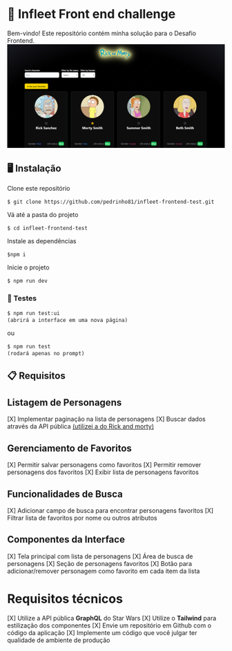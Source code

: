 # 🚀 Infleet Front end challenge

Bem-vindo! Este repositório contém minha solução para o Desafio Frontend.
![Protótipo](/public/screenshot.png)

## 🖥️ Instalação  

 Clone este repositório

    $ git clone https://github.com/pedrinho81/infleet-frontend-test.git

  Vá até a pasta do projeto

    $ cd infleet-frontend-test

  Instale as dependências

    $npm i

   Inicie o projeto

    $ npm run dev

### 🧪 Testes 
    $ npm run test:ui 
    (abrirá a interface em uma nova página)
  ou
  
    $ npm run test 
    (rodará apenas no prompt)

## 📋 Requisitos 


## Listagem de Personagens

[X] Implementar paginação na lista de personagens
[X] Buscar dados através da API pública [  (utilizei a do Rick and morty)](https://rickandmortyapi.com/graphql)


## Gerenciamento de Favoritos

[X] Permitir salvar personagens como favoritos
[X] Permitir remover personagens dos favoritos
[X] Exibir lista de personagens favoritos


## Funcionalidades de Busca

[X] Adicionar campo de busca para encontrar personagens favoritos
[X] Filtrar lista de favoritos por nome ou outros atributos


## Componentes da Interface

[X] Tela principal com lista de personagens
[X] Área de busca de personagens
[X] Seção de personagens favoritos
[X] Botão para adicionar/remover personagem como favorito em cada item da lista

# Requisitos técnicos

[X] Utilize a API pública **GraphQL** do Star Wars
[X] Utilize o **Tailwind** para estilização dos componentes
[X] Envie um repositório em Github com o código da aplicação
[X] Implemente um código que você julgar ter qualidade de ambiente de produção


